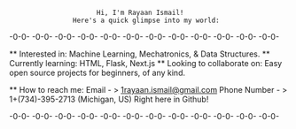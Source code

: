                           Hi, I'm Rayaan Ismail!
                    Here's a quick glimpse into my world:

-0-0-  -0-0-  -0-0-  -0-0-  -0-0-  -0-0-  -0-0-  -0-0-  -0-0-  -0-0-  -0-0-  -0-0-

** Interested in: Machine Learning, Mechatronics, & Data Structures.
** Currently learning: HTML, Flask, Next.js
** ️Looking to collaborate on: Easy open source projects for beginners, of any kind.

** How to reach me: 
                      Email - > 1rayaan.ismail@gmail.com
               Phone Number - > 1+(734)-395-2713 (Michigan, US)
      Right here in Github! 
      
-0-0-  -0-0-  -0-0-  -0-0-  -0-0-  -0-0-  -0-0-  -0-0-  -0-0-  -0-0-  -0-0-  -0-0-    
      
